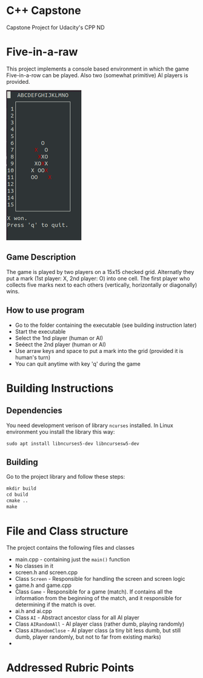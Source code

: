 # C++ Capstone
Capstone Project for Udacity's CPP ND

# Five-in-a-raw
This project implements a console based environment in which the game Five-in-a-row can be played. Also two (somewhat primitive) AI players is provided.

![Screenshot](./FiveInARaw.png)

## Game Description
The game is played by two players on a 15x15 checked grid. Alternatly they put a mark (1st player: X, 2nd player: O) into one cell. The first player who collects five marks next to each others (vertically, horizontally or diagonally) wins.

## How to use program
* Go to the folder containing the executable (see building instruction later)
* Start the executable
* Select the 1nd player (human or AI)
* Seéect the 2nd player (human or AI)
* Use arraw keys and space to put a mark into the grid (provided it is human's turn)
* You can quit anytime with key 'q' during the game

# Building Instructions

## Dependencies
You need development verison of library `ncurses` installed. In Linux environment you install the library this way: 

```
sudo apt install libncurses5-dev libncursesw5-dev
```

## Building
Go to the project library and follow these steps:

```
mkdir build
cd build
cmake ..
make
```

# File and Class structure

The project contains the following files and classes
* main.cpp - containing just the `main()` function
 * No classes in it
* screen.h and screen.cpp
 * Class `Screen` - Responsible for handling the screen and screen logic
* game.h and game.cpp
 * Class `Game` - Responsible for a game (match). If contains all the information from the beginning of the match, and it responsible for determining if the match is over.
* ai.h and ai.cpp
 * Class `AI` - Abstract ancestor class for all AI player
 * Class `AIRandomAll` - AI player class (rather dumb, playing randomly)
 * Class `AIRandomClose` - AI player class (a tiny bit less dumb, but still dumb, player randomly, but not to far from existing marks)
*   
# Addressed Rubric Points

